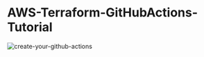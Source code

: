 # AWS-Terraform-GitHubActions-Tutorial

![create-your-github-actions](https://github.com/WaseemCloud/AWS-Terraform-GitHubActions-Tutorial/assets/157589909/42133ea0-916d-4a3a-a7e9-eda9bba76fe4)
